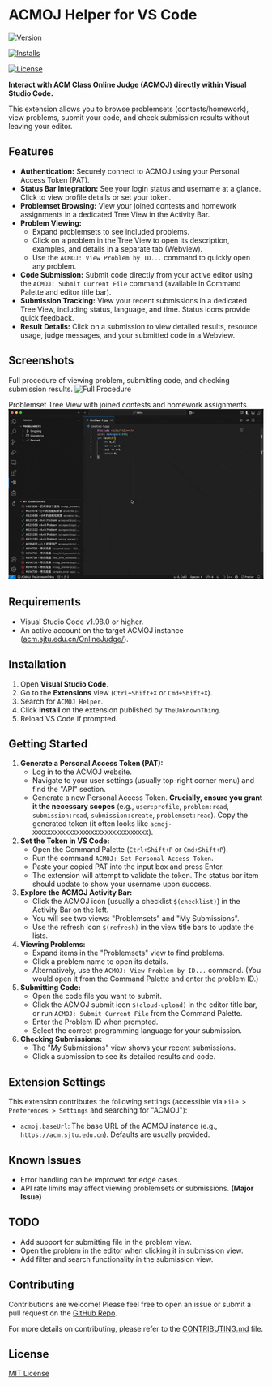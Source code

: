 # ACMOJ Helper for VS Code

[![Version](https://img.shields.io/visual-studio-marketplace/v/theunknownthing.vscode-acmoj.svg?style=flat-square)](https://marketplace.visualstudio.com/items?itemName=theunknownthing.vscode-acmoj)

[![Installs](https://img.shields.io/visual-studio-marketplace/i/theunknownthing.vscode-acmoj.svg?style=flat-square)](https://marketplace.visualstudio.com/items?itemName=theunknownthing.vscode-acmoj)

[![License](https://img.shields.io/github/license/theunknownthing/vscode-acmoj.svg?style=flat-square)](LICENSE.md)

**Interact with ACM Class Online Judge (ACMOJ) directly within Visual Studio Code.**

This extension allows you to browse problemsets (contests/homework), view problems, submit your code, and check submission results without leaving your editor.

## Features

*   **Authentication:** Securely connect to ACMOJ using your Personal Access Token (PAT).
*   **Status Bar Integration:** See your login status and username at a glance. Click to view profile details or set your token.
*   **Problemset Browsing:** View your joined contests and homework assignments in a dedicated Tree View in the Activity Bar.
*   **Problem Viewing:**
    *   Expand problemsets to see included problems.
    *   Click on a problem in the Tree View to open its description, examples, and details in a separate tab (Webview).
    *   Use the `ACMOJ: View Problem by ID...` command to quickly open any problem.
*   **Code Submission:** Submit code directly from your active editor using the `ACMOJ: Submit Current File` command (available in Command Palette and editor title bar).
*   **Submission Tracking:** View your recent submissions in a dedicated Tree View, including status, language, and time. Status icons provide quick feedback.
*   **Result Details:** Click on a submission to view detailed results, resource usage, judge messages, and your submitted code in a Webview.

## Screenshots

Full procedure of viewing problem, submitting code, and checking submission results.
![Full Procedure](static/full-procedure.gif)

Problemset Tree View with joined contests and homework assignments.
![Problemset Tree View](static/problemset-tree-view.gif)

## Requirements

*   Visual Studio Code v1.98.0 or higher.
*   An active account on the target ACMOJ instance ([acm.sjtu.edu.cn/OnlineJudge/](https://acm.sjtu.edu.cn/OnlineJudge/)).

## Installation

1.  Open **Visual Studio Code**.
2.  Go to the **Extensions** view (`Ctrl+Shift+X` or `Cmd+Shift+X`).
3.  Search for `ACMOJ Helper`.
4.  Click **Install** on the extension published by `TheUnknownThing`.
5.  Reload VS Code if prompted.

## Getting Started

1.  **Generate a Personal Access Token (PAT):**
    *   Log in to the ACMOJ website.
    *   Navigate to your user settings (usually top-right corner menu) and find the "API" section.
    *   Generate a new Personal Access Token. **Crucially, ensure you grant it the necessary scopes** (e.g., `user:profile`, `problem:read`, `submission:read`, `submission:create`, `problemset:read`). Copy the generated token (it often looks like `acmoj-XXXXXXXXXXXXXXXXXXXXXXXXXXXXXXXX`).
2.  **Set the Token in VS Code:**
    *   Open the Command Palette (`Ctrl+Shift+P` or `Cmd+Shift+P`).
    *   Run the command `ACMOJ: Set Personal Access Token`.
    *   Paste your copied PAT into the input box and press Enter.
    *   The extension will attempt to validate the token. The status bar item should update to show your username upon success.
3.  **Explore the ACMOJ Activity Bar:**
    *   Click the ACMOJ icon (usually a checklist `$(checklist)`) in the Activity Bar on the left.
    *   You will see two views: "Problemsets" and "My Submissions".
    *   Use the refresh icon `$(refresh)` in the view title bars to update the lists.
4.  **Viewing Problems:**
    *   Expand items in the "Problemsets" view to find problems.
    *   Click a problem name to open its details.
    *   Alternatively, use the `ACMOJ: View Problem by ID...` command. (You would open it from the Command Palette and enter the problem ID.)
5.  **Submitting Code:**
    *   Open the code file you want to submit.
    *   Click the ACMOJ submit icon `$(cloud-upload)` in the editor title bar, or run `ACMOJ: Submit Current File` from the Command Palette.
    *   Enter the Problem ID when prompted.
    *   Select the correct programming language for your submission.
6.  **Checking Submissions:**
    *   The "My Submissions" view shows your recent submissions.
    *   Click a submission to see its detailed results and code.

## Extension Settings

This extension contributes the following settings (accessible via `File > Preferences > Settings` and searching for "ACMOJ"):

*   `acmoj.baseUrl`: The base URL of the ACMOJ instance (e.g., `https://acm.sjtu.edu.cn`). Defaults are usually provided.

## Known Issues

*  Error handling can be improved for edge cases.
*  API rate limits may affect viewing problemsets or submissions. **(Major Issue)**

## TODO

*   Add support for submitting file in the problem view.
*   Open the problem in the editor when clicking it in submission view.
*   Add filter and search functionality in the submission view.

## Contributing

Contributions are welcome! Please feel free to open an issue or submit a pull request on the [GitHub Repo](https://github.com/theunknownthing/vscode-acmoj).

For more details on contributing, please refer to the [CONTRIBUTING.md](CONTRIBUTING.md) file.

## License

[MIT License](LICENSE.md)